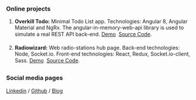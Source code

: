 ### Online projects

1. **Overkill Todo:**  Minimal Todo List app. Technologies: Angular 8, Angular Material and NgRx. The angular-in-memory-web-api library is used to simulate a real REST API back-end. [Demo](https://nperon.github.io/overkill-todo/) &#150; [Source Code](https://github.com/nperon/overkill-todo).

2. **Radiowizard:** Web radio-stations hub page. Back-end technologies: Node, Socket.io. Front-end technologies: React, Redux, Socket.io-client, Sass. [Demo](https://nperon.github.io/radiowizard/) &#150; [Source Code](https://github.com/nperon/radiowizard).


### Social media pages

[Linkedin](https://www.linkedin.com/in/nicolas-peron-52b250140/) / [Github](https://github.com/nperon) / [Blog](https://nperon.netlify.com)

